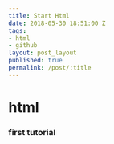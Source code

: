 ```yaml
---
title: Start Html
date: 2018-05-30 18:51:00 Z
tags:
- html
- github
layout: post_layout
published: true
permalink: /post/:title
---
```


# html
### first tutorial
